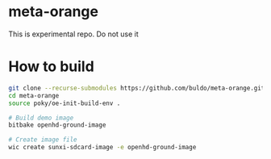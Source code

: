 # meta-orange
This is experimental repo. Do not use it

# How to build
```sh
git clone --recurse-submodules https://github.com/buldo/meta-orange.git
cd meta-orange
source poky/oe-init-build-env .

# Build demo image
bitbake openhd-ground-image

# Create image file
wic create sunxi-sdcard-image -e openhd-ground-image
```

